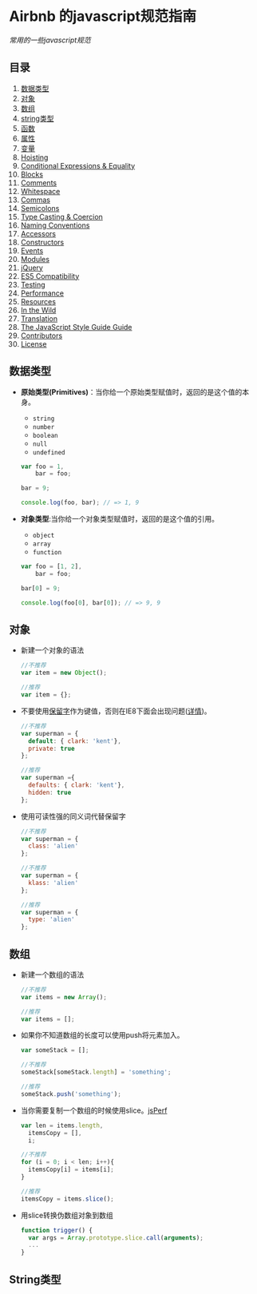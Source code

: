 Airbnb 的javascript规范指南
=====================
*常用的一些javascript规范*

## <a name='TOC'>目录</a>

  1. [数据类型](#types)
  1. [对象](#objects)
  1. [数组](#arrays)
  1. [string类型](#strings)
  1. [函数](#functions)
  1. [属性](#properties)
  1. [变量](#variables)
  1. [Hoisting](#hoisting)
  1. [Conditional Expressions & Equality](#conditionals)
  1. [Blocks](#blocks)
  1. [Comments](#comments)
  1. [Whitespace](#whitespace)
  1. [Commas](#commas)
  1. [Semicolons](#semicolons)
  1. [Type Casting & Coercion](#type-coercion)
  1. [Naming Conventions](#naming-conventions)
  1. [Accessors](#accessors)
  1. [Constructors](#constructors)
  1. [Events](#events)
  1. [Modules](#modules)
  1. [jQuery](#jquery)
  1. [ES5 Compatibility](#es5)
  1. [Testing](#testing)
  1. [Performance](#performance)
  1. [Resources](#resources)
  1. [In the Wild](#in-the-wild)
  1. [Translation](#translation)
  1. [The JavaScript Style Guide Guide](#guide-guide)
  1. [Contributors](#contributors)
  1. [License](#license)


## <a name='types'>数据类型</a>

- **原始类型(Primitives)**：当你给一个原始类型赋值时，返回的是这个值的本身。
  
    + `string`
    + `number`
    + `boolean`
    + `null`
    + `undefined`
    
    ```javascript
    var foo = 1,
        bar = foo;

    bar = 9;

    console.log(foo, bar); // => 1, 9
    ```

- **对象类型**:当你给一个对象类型赋值时，返回的是这个值的引用。

    + `object`
    + `array`
    + `function`

    ```javascript
    var foo = [1, 2],
        bar = foo;

    bar[0] = 9;

    console.log(foo[0], bar[0]); // => 9, 9
    ```

## <a name='objects'>对象</a>

- 新建一个对象的语法

    ```javascript
    //不推荐
    var item = new Object();

    //推荐
    var item = {};
    ```

- 不要使用[保留字](http://es5.github.io/#x7.6.1)作为键值，否则在IE8下面会出现问题([详情](https://github.com/airbnb/javascript/issues/61))。

    ```javascript
    //不推荐
    var superman = {
      default: { clark: 'kent'},
      private: true
    };

    //推荐
    var superman ={
      defaults: { clark: 'kent'},
      hidden: true
    };
    ```

- 使用可读性强的同义词代替保留字

    ```javascript
    //不推荐
    var superman = {
      class: 'alien'
    };

    //不推荐
    var superman = {
      klass: 'alien'
    };

    //推荐
    var superman = {
      type: 'alien'
    };
    ```

## <a name='arrays'>数组</a>

- 新建一个数组的语法

    ```javascript
    //不推荐
    var items = new Array();

    //推荐
    var items = [];
    ```

- 如果你不知道数组的长度可以使用push将元素加入。

    ```javascript
    var someStack = [];

    //不推荐
    someStack[someStack.length] = 'something';

    //推荐
    someStack.push('something');
    ```

- 当你需要复制一个数组的时候使用slice。[jsPerf](http://jsperf.com/converting-arguments-to-an-array/7)

    ```javascript
    var len = items.length,
      itemsCopy = [],
      i;

    //不推荐
    for (i = 0; i < len; i++){
      itemsCopy[i] = items[i];    
    }

    //推荐
    itemsCopy = items.slice();
    ```

- 用slice转换伪数组对象到数组

    ```javascript
    function trigger() {
      var args = Array.prototype.slice.call(arguments);    
      ...
    }
    ```

## <a name='strings'>String类型</a>

